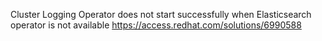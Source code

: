 Cluster Logging Operator does not start successfully when Elasticsearch operator is not available
https://access.redhat.com/solutions/6990588
